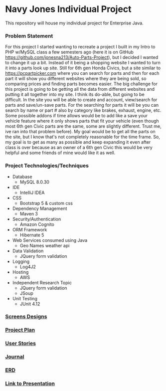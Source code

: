 # Navy Jones Individual Project

This repository will house my individual project for Enterprise Java.

### Problem Statement
For this project I started wanting to recreate a project I built in my Intro to PHP w/MySQL class a few semesters
ago (here it is on GitHub https://github.com/jonesna213/Auto-Parts-Project), but I decided I wanted to change it up a bit. 
Instead of it being a shopping website I wanted to turn it into a parts look up site. Still for 6th gen Honda 
Civics, but a site similar to https://pcpartpicker.com where you can search for parts and then for each part 
it will show you different websites where they are being sold, so comparing prices and finding parts becomes 
easier. The big challenge for this project is going to be getting all the data from different websites and putting
it all together into my site. I think its do-able, but going to be difficult. In the site you will be able to
create and account, view/search for parts and save/un-save parts. For the searching for parts it will be you 
can search by name or part # also by category like brakes, exhaust, engine, etc. Some possible addons if time allows
would be to add like a save your vehicle feature where it only shows parts that fit your vehicle (even though
most 6th gen Civic parts are the same, some are slightly different. Trust me, ive ran into that problem before). 
My goal would be to get all the parts on the site, but I know that's not completely reasonable for the time frame.
So, my goal is to get as many as possible and keep expanding it even after class is over because as an owner of a
6th gen Civic this would be very helpful and some friends of mine would like it as well.

### Project Technologies/Techniques
 * Database
   * MySQL 8.0.30
 * IDE
   * IntelliJ IDEA
 * CSS
   * Bootstrap 5 & custom css
 * Dependency Management
   * Maven 3
 * Security/Authentication
   * Amazon Cognito
 * ORM Framework
   * Hibernate 5
 * Web Services consumed using Java
   * Geo Names weather api
 * Data Validation
   * JQuery form validation
 * Logging
   * Log4J2
 * Hosting
   * AWS
 * Independent Research Topic
   * JQuery form validation
   * JSoup
 * Unit Testing
   * JUnit 4.12

### [Screens Designs](DesignDocuments/ScreenDesign.md)
### [Project Plan](DesignDocuments/ProjectPlan.md)
### [User Stories](DesignDocuments/UserStories.md)
### [Journal](Journal.md)
### [ERD](DesignDocuments/ERD.md)
### [Link to Presentation](https://youtu.be/1OLS7qOrUlU)